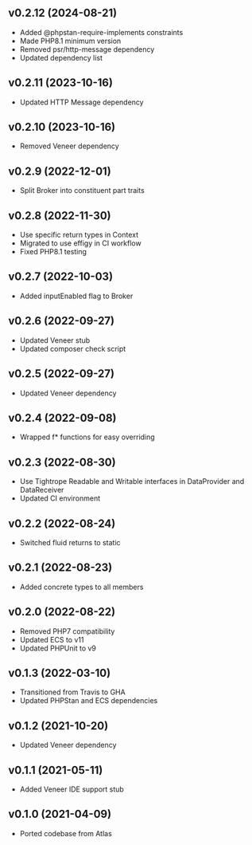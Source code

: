 ## v0.2.12 (2024-08-21)
* Added @phpstan-require-implements constraints
* Made PHP8.1 minimum version
* Removed psr/http-message dependency
* Updated dependency list

## v0.2.11 (2023-10-16)
* Updated HTTP Message dependency

## v0.2.10 (2023-10-16)
* Removed Veneer dependency

## v0.2.9 (2022-12-01)
* Split Broker into constituent part traits

## v0.2.8 (2022-11-30)
* Use specific return types in Context
* Migrated to use effigy in CI workflow
* Fixed PHP8.1 testing

## v0.2.7 (2022-10-03)
* Added inputEnabled flag to Broker

## v0.2.6 (2022-09-27)
* Updated Veneer stub
* Updated composer check script

## v0.2.5 (2022-09-27)
* Updated Veneer dependency

## v0.2.4 (2022-09-08)
* Wrapped f* functions for easy overriding

## v0.2.3 (2022-08-30)
* Use Tightrope Readable and Writable interfaces in DataProvider and DataReceiver
* Updated CI environment

## v0.2.2 (2022-08-24)
* Switched fluid returns to static

## v0.2.1 (2022-08-23)
* Added concrete types to all members

## v0.2.0 (2022-08-22)
* Removed PHP7 compatibility
* Updated ECS to v11
* Updated PHPUnit to v9

## v0.1.3 (2022-03-10)
* Transitioned from Travis to GHA
* Updated PHPStan and ECS dependencies

## v0.1.2 (2021-10-20)
* Updated Veneer dependency

## v0.1.1 (2021-05-11)
* Added Veneer IDE support stub

## v0.1.0 (2021-04-09)
* Ported codebase from Atlas
